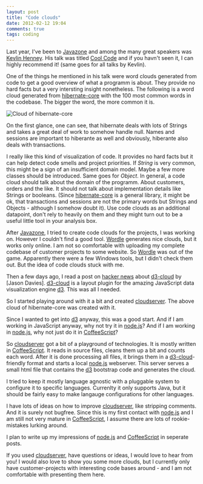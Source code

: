 ```yaml
---
layout: post
title: "Code clouds"
date: 2012-02-12 19:04
comments: true
tags: coding
---
```


Last year, I've been to [Javazone] and among the many great speakers was
[Kevlin Henney]. His talk was titled [Cool Code](http://vimeo.com/28772428) and if you havn't seen it, I can highly recommend it! (same goes for all talks by Kevlin).

One of the things he mentioned in his talk were word clouds generated
from code to get a good overview of what a programm is about. They
provide no hard facts but a very intersting insight nonetheless. The
following is a word cloud generated from [hibernate-core] with the 100
most common words in the codebase. The bigger the word, the more common
it is.

![Cloud of hibernate-core](http://blog.notadomain.com/images/hibernate-cloud.png)

<!--more-->

On the first glance, one can see, that hibernate deals with lots of
Strings and takes a great deal of work to somehow handle null. Names and
sessions are important to hiberante as well and obviously, hiberante
also deals with transactions.

I really like this kind of visualization of code. It provides no hard facts but it can help detect code smells and project priorities. If *String* is very common, this might be a sign of an insufficient domain model. Maybe a few more classes should be introduced. Same goes for *Object*. In general, a code cloud should talk about the domain of the programm. About customers, orders and the like. It should not talk about implementation details like Strings or booleans. (Since [hibernate-core] is a general library, it might be ok, that transactions and sessions are not the primary words but Strings and Objects - although I somehow doubt it). Use code clouds as an additional datapoint, don't rely to heavily on them and they might turn out to be a useful little tool in your analysis box.

After [Javazone], I
tried to create code clouds for the projects, I was working on. However I
couldn't find a good tool. [Wordle] generates nice clouds, but it works
only online. I am not so comfortable with uploading my complete
codebase of customer projects to some website. So [Wordle] was out of
the game.
Apparently there were a few Windows tools, but I didn't check them out.
But the idea of code clouds stuck with me.

Then a few days ago, I read a post on [hacker news] about [d3-cloud] by
[Jason Davies]. [d3-cloud] is a layout plugin for the amazing JavaScript
data visualization engine [d3]. This was all I needed.

So I started playing around with it a bit and created [cloudserver]. The
above cloud of hibernate-core was created with it.

Since I wanted to get into [d3] anyway, this was a good start. And
if I am working in JavaScript anyway, why not try it in [node.js]? And
if I am working in [node.js], why not just do it in [CoffeeScript]?

So [cloudserver] got a bit of a playground of technologies. It is mostly
written in [CoffeeScript]. It reads in source files, cleans them up a
bit and counts each word. After it is done processing all files, it
brings them in a [d3-cloud]-friendly format and starts a local [node.js]
webserver. This server serves a small html file that contains the [d3]
bootstrap code and generates the cloud.

I tried to keep it mostly language agnostic with a pluggable system to
configure it to specific languages. Currenlty it only supports Java, but
it should be fairly easy to make langauge configurations for other
languages.

I have lots of ideas on how to improve [cloudserver], like stripping
comments. And it is surely not bugfree. Since this is my
first contact with [node.js] and I am still not very mature in
[CoffeeScript], I assume there are lots of rookie-mistakes lurking
around.

I plan to write up my impressions of [node.js] and [CoffeeScript] in
seperate posts.

If you used [cloudserver], have questions or ideas, I would love to hear
from you! I would also love to show you some more clouds, but I
currently only have customer-projects with interesting code bases
around - and I am not comfortable with presenting them here.

[Kevlin Henney]: http://twitter.com/#!/kevlinhenney
[hibernate-core]: http://www.hibernate.org/
[Javazone]: http://jz11.java.no/news.html
[Wordle]: http://www.wordle.net/
[hacker news]: http://news.ycombinator.com/
[d3-cloud]: https://github.com/jasondavies/d3-cloud
[Jason Daview]: http://www.jasondavies.com
[d3]: http://mbostock.github.com/d3/
[cloudserver]: https://github.com/mo-gr/Cloudserver
[node.js]: http://nodejs.org
[CoffeeScript]: http://coffeescript.org/
